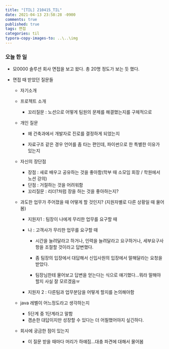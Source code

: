 ```yaml
---
title: "[TIL] 210415_TIL"
date: 2021-04-13 23:58:28 -0900
comments: true
published: true
tags: 면접
categories: til
typora-copy-images-to: ..\..\img
---
```


### 오늘 한 일

- 모0000 솔루션 회사 면접을 보고 왔다. 총 20명 정도가 보는 듯 했다.

- 면접 때 받았던 질문들

  - 자기소개

  - 프로젝트 소개

    - 꼬리질문 : 노션으로 어떻게 팀원의 문제를 해결했는지를 구체적으로

  - 개인 질문

    - 왜 건축과에서 개발자로 진로를 결정하게 되었는지

    - 자료구조 같은 경우 언어를 좀 타는 편인데, 파이썬으로 한 특별한 이유가 있는지

  - 자신의 장단점

    - 장점 : 새로 배우고 공유하는 것을 좋아함(학부 때 소모임 회장 / 학원에서 노션 강의)
    - 단점 : 거절하는 것을 어려워함
    - 꼬리질문 : 리더?처럼 장을 하는 것을 좋아하는지?

  - 과도한 업무가 주어졌을 때 어떻게 할 것인지? (지원자별로 다른 상황일 때 물어봄)

    - 지원자1 : 팀장이 나에게 무리한 업무를 요구할 때

    - 나 : 고객사가 무리한 업무를 요구할 때

      - 시간을 늘려달라고 하거나, 인력을 늘려달라고 요구하거나, 세부요구사항을 조절할 것이라고 답변했다.
      - 좀 팀장의 입장에서 대답해서 신입사원의 입장에서 말해달라는 요청을 받았다.

      - 팀장님한테 물어보고 답변을 얻는다는 식으로 얘기했다...뭐라 말해야할지 사실 잘 모르겠음ㅠ

    - 지원자 2 : 다른팀과 업무분담을 어떻게 할지를 논의해야함

  - java 레벨이 어느정도라고 생각하는지

    - 5단계 중 1단계라고 말함
    - 겸손한 대답이지만 성장할 수 있다는 더 어필했어야지 싶긴하다. 

  - 회사에 궁금한 점이 있는지

    - 이 질문 받을 때마다 머리가 하얘짐...대충 파견에 대해서 물어봄

